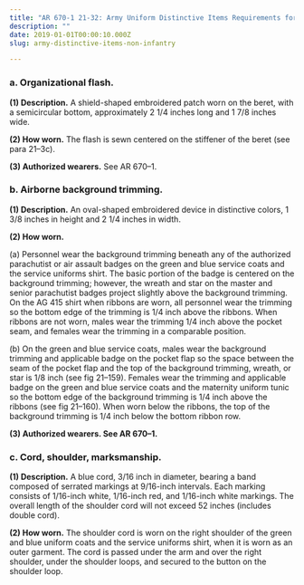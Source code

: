 ```yaml
---
title: "AR 670-1 21-32: Army Uniform Distinctive Items Requirements for Other Personnel"
description: ""
date: 2019-01-01T00:00:10.000Z
slug: army-distinctive-items-non-infantry

---
```


<h3>a. Organizational flash.</h3>

<strong>(1) Description.</strong> A shield-shaped embroidered patch worn on the beret, with a semicircular bottom, approximately 2 1/4 inches long and 1 7/8 inches wide.

<strong>(2) How worn.</strong> The flash is sewn centered on the stiffener of the beret (see para 21–3c).

<strong>(3) Authorized wearers.</strong> See AR 670–1.

<h3>b. Airborne background trimming.</h3>

<strong>(1) Description.</strong> An oval-shaped embroidered device in distinctive colors, 1 3/8 inches in height and 2 1/4 inches in
width.

<strong>(2) How worn.</strong>

(a) Personnel wear the background trimming beneath any of the authorized parachutist or air assault badges on the green and blue service coats and the service uniforms shirt. The basic portion of the badge is centered on the background trimming; however, the wreath and star on the master and senior parachutist badges project slightly above the background trimming. On the AG 415 shirt when ribbons are worn, all personnel wear the trimming so the bottom edge of the trimming is 1/4 inch above the ribbons. When ribbons are not worn, males wear the trimming 1/4 inch above the pocket seam, and females wear the trimming in a comparable position.

(b) On the green and blue service coats, males wear the background trimming and applicable badge on the pocket flap so the space between the seam of the pocket flap and the top of the background trimming, wreath, or star is 1/8 inch (see fig 21–159). Females wear the trimming and applicable badge on the green and blue service coats and the maternity uniform tunic so the bottom edge of the background trimming is 1/4 inch above the ribbons (see fig 21–160). When worn below the ribbons, the top of the background trimming is 1/4 inch below the bottom ribbon row.

<strong>(3) Authorized wearers. See AR 670–1.</strong>

<h3>c. Cord, shoulder, marksmanship.</h3>

<strong>(1) Description.</strong> A blue cord, 3/16 inch in diameter, bearing a band composed of serrated markings at 9/16-inch intervals. Each marking consists of 1/16-inch white, 1/16-inch red, and 1/16-inch white markings. The overall length of the shoulder cord will not exceed 52 inches (includes double cord).

<strong>(2) How worn.</strong> The shoulder cord is worn on the right shoulder of the green and blue uniform coats and the service uniforms shirt, when it is worn as an outer garment. The cord is passed under the arm and over the right shoulder, under the shoulder loops, and secured to the button on the shoulder loop.
